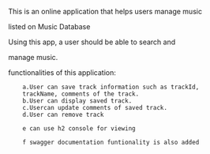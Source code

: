 This is an online application that helps users manage music

listed on Music Database


Using this app, a user should be able to search and

manage music.

functionalities of this application:

		a.User can save track information such as trackId,
		trackName, comments of the track.
		b.User can display saved track.
		c.Usercan update comments of saved track.
		d.User can remove track

		e can use h2 console for viewing

		f swagger documentation funtionality is also added

